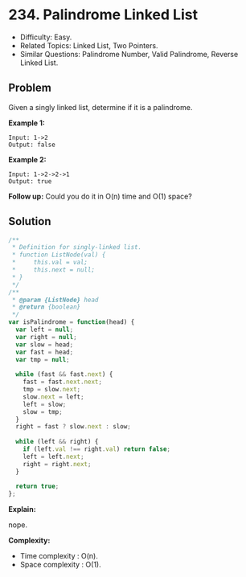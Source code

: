 # 234. Palindrome Linked List

- Difficulty: Easy.
- Related Topics: Linked List, Two Pointers.
- Similar Questions: Palindrome Number, Valid Palindrome, Reverse Linked List.

## Problem

Given a singly linked list, determine if it is a palindrome.

**Example 1:**

```
Input: 1->2
Output: false
```

**Example 2:**

```
Input: 1->2->2->1
Output: true
```

**Follow up:**
Could you do it in O(n) time and O(1) space?

## Solution

```javascript
/**
 * Definition for singly-linked list.
 * function ListNode(val) {
 *     this.val = val;
 *     this.next = null;
 * }
 */
/**
 * @param {ListNode} head
 * @return {boolean}
 */
var isPalindrome = function(head) {
  var left = null;
  var right = null;
  var slow = head;
  var fast = head;
  var tmp = null;
  
  while (fast && fast.next) {
    fast = fast.next.next;
    tmp = slow.next;
    slow.next = left;
    left = slow;
    slow = tmp;
  }
  right = fast ? slow.next : slow;
  
  while (left && right) {
    if (left.val !== right.val) return false;
    left = left.next;
    right = right.next;
  }
  
  return true;
};
```

**Explain:**

nope.

**Complexity:**

* Time complexity : O(n).
* Space complexity : O(1).
